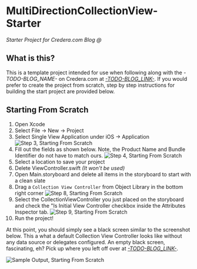 # MultiDirectionCollectionView-Starter

*Starter Project for Credera.com Blog @ <link>*

## What is this?

This is a template project intended for use when following along with the *-TODO-BLOG_NAME-* on Credera.com at [*-TODO-BLOG_LINK-*](*-TODO-BLOG_LINK-*). If you would prefer to create the project from scratch, step by step instructions for building the start project are provided below. 

## Starting From Scratch

1. Open Xcode
2. Select File → New → Project
3. Select Single View Application under iOS → Application
  ![Step 3, Starting From Scratch](starting_3_new_project_options)
4. Fill out the fields as shown below. Note, the Product Name and Bundle Identifier do not have to match ours.
  ![Step 4, Starting From Scratch](starting_4_new_project_template)
5. Select a location to save your project
6. Delete ViewController.swift *(It won't be used)*
7. Open Main.storyboard and delete all items in the storyboard to start with a clean slate
8. Drag a `Collection View Controller` from Object Library in the bottom right corner
  ![Step 8, Starting From Scratch](starting_8_collection_view_object)
9. Select the CollectionViewController you just placed on the storyboard and check the "Is Initial View Controller checkbox inside the Attributes Inspector tab.
  ![Step 9, Starting From Scratch](starting_9_initial_view)
10. Run the project!

At this point, you should simply see a black screen similar to the screenshot below. This a what a default Collection View Controller looks like without any data source or delegates configured. An empty black screen, fascinating, eh? Pick up where you left off over at [*-TODO-BLOG_LINK-*](*-TODO-BLOG_LINK-*).

![Sample Output, Starting From Scratch](starting_run_empty_collectionView)
